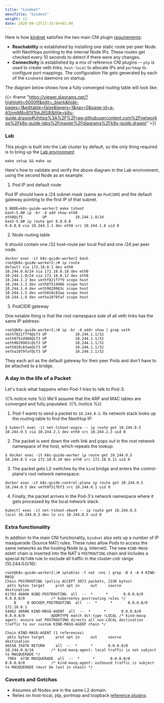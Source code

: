 ```yaml
---
title: "kindnet"
menuTitle: "kindnet"
weight: 11
date: 2020-09-13T17:33:04+01:00
---
```



Here is how [kindnet](https://github.com/aojea/kindnet#kindnet-components) satisfies the two main CNI plugin [requirements](/cni/):

* **Reachability** is established by installing one static route per peer Node with NextHops pointing to the internal Node IPs. These routes get checked every 10 seconds to detect if there were any changes.
* **Connectivity** is established by a mix of reference CNI plugins -- `ptp` is used to create veth links, `host-local` to allocate IPs and `portmap` to configure port mappings. The configuration file gets generated by each of the `kindnetd` daemons on startup.

The diagram below shows how a fully converged routing table will look like:


{{< iframe "https://viewer.diagrams.net/?highlight=0000ff&edit=_blank&hide-pages=1&editable=false&layers=1&nav=0&page-id=a-ASnmM8o81X1hkJ6S8l&title=k8s-guide.drawio#Uhttps%3A%2F%2Fraw.githubusercontent.com%2Fnetworkop%2Fk8s-guide-labs%2Fmaster%2Fdiagrams%2Fk8s-guide.drawio" >}}

### Lab 

This plugin is built into the Lab cluster by default, so the only thing required is to bring up the [Lab environment](/lab/)

```
make setup && make up
```

Here's how to validate and verify the above diagram in the Lab environment, using the second Node as an example:

1. Pod IP and default route

Pod IP should have a /24 subnet mask (same as `PodCIDR`) and the default gateway pointing to the first IP of that subnet.

```
$ NODE=k8s-guide-worker2 make tshoot
bash-5.0# ip -br -4 add show eth0
eth0@if5         UP             10.244.1.8/24 
bash-5.0# ip route get 8.8.8.8
8.8.8.8 via 10.244.1.1 dev eth0 src 10.244.1.8 uid 0 
```

2. Node routing table

It should contain one /32 host-route per local Pod and one /24 per peer node.

```
docker exec -it k8s-guide-worker2 bash
root@k8s-guide-worker2:/# ip route
default via 172.18.0.1 dev eth0 
10.244.0.0/24 via 172.18.0.10 dev eth0 
10.244.1.0/24 via 172.18.0.12 dev eth0 
10.244.1.2 dev vethf821f7f9 scope host 
10.244.1.3 dev veth87514986 scope host 
10.244.1.4 dev veth9829983c scope host 
10.244.1.5 dev veth010c83ae scope host 
10.244.1.8 dev vetha1079faf scope host 
```

3. PodCIDR gateway

One notable thing is that the root namespace side of all veth links has the same IP address:

```
root@k8s-guide-worker2:/# ip -br -4 addr show | grep veth
vethf821f7f9@if3 UP             10.244.1.1/32 
veth87514986@if3 UP             10.244.1.1/32 
veth9829983c@if3 UP             10.244.1.1/32 
veth010c83ae@if3 UP             10.244.1.1/32 
vetha1079faf@if3 UP             10.244.1.1/32 
```

They each act as the default gateway for their peer Pods and don't have to be attached to a bridge.

### A day in the life of a Packet

Let's track what happens when Pod-1 tries to talk to Pod-3.

{{% notice note %}}
We'll assume that the ARP and MAC tables are converged and fully populated.
{{% /notice %}}

1. Pod-1 wants to send a packet to `10.244.0.5`. Its network stack looks up the routing table to find the NextHop IP:

```
$ kubectl exec -it net-tshoot-wxgcw -- ip route get 10.244.0.5
10.244.0.5 via 10.244.2.1 dev eth0 src 10.244.2.3 uid 0 
```

2. The packet is sent down the veth link and pops out in the root network namespace of the host, which repeats the lookup:

```
$ docker exec -it k8s-guide-worker ip route get 10.244.0.5
10.244.0.5 via 172.18.0.10 dev eth0 src 172.18.0.11 uid 0 
```

3. The packet gets L2-switches by the `kind` bridge and enters the control-plane's root network namespace:

```
docker exec -it k8s-guide-control-plane ip route get 10.244.0.5
10.244.0.5 dev veth9f517bf3 src 10.244.0.1 uid 0 
```

4. Finally, the packet arrives in the Pod-3's network namespace where it gets processed by the local network stack:

```
kubectl exec -it net-tshoot-x6wv9 -- ip route get 10.244.0.5
local 10.244.0.5 dev lo src 10.244.0.5 uid 0 
```

### Extra functionality

In addition to the main CNI functionality, `kindnet` also sets up a number of IP masquerade (Source NAT) rules. These rules allow Pods to access the same networks as the hosting Node (e.g. Internet). The new `KIND-MASQ-AGENT` chain is inserted into the NAT's `POSTROUTING` chain and includes a special `RETURN` rule to exclude all traffic in the cluster-cidr range (10.244.0.0/16):   

```
root@k8s-guide-worker2:/# iptables -t nat -nvL | grep -B 4 -A 4 KIND-MASQ
Chain POSTROUTING (policy ACCEPT 3073 packets, 233K bytes)
 pkts bytes target     prot opt in     out     source               destination         
61703 4686K KUBE-POSTROUTING  all  --  *      *       0.0.0.0/0            0.0.0.0/0            /* kubernetes postrouting rules */
    0     0 DOCKER_POSTROUTING  all  --  *      *       0.0.0.0/0            172.18.0.1          
54462 4060K KIND-MASQ-AGENT  all  --  *      *       0.0.0.0/0            0.0.0.0/0            ADDRTYPE match dst-type !LOCAL /* kind-masq-agent: ensure nat POSTROUTING directs all non-LOCAL destination traffic to our custom KIND-MASQ-AGENT chain */

Chain KIND-MASQ-AGENT (1 references)
 pkts bytes target     prot opt in     out     source               destination         
46558 3587K RETURN     all  --  *      *       0.0.0.0/0            10.244.0.0/16        /* kind-masq-agent: local traffic is not subject to MASQUERADE */
 7904  473K MASQUERADE  all  --  *      *       0.0.0.0/0            0.0.0.0/0            /* kind-masq-agent: outbound traffic is subject to MASQUERADE (must be last in chain) */
```

### Caveats and Gotchas

* Assumes all Nodes are in the same L2 domain.
* Relies on host-local, ptp, portmap and loopback [reference plugins](https://github.com/containernetworking/plugins#plugins-supplied).